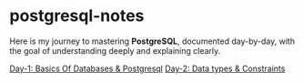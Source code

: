 # postgresql-notes

Here is my journey to mastering **PostgreSQL**, documented day-by-day, with the goal of understanding deeply and explaining clearly.

[Day-1: Basics Of Databases & Postgresql](https://github.com/anumcait/postgresql-notes/blob/main/Days-1-Basics.md)
[Day-2: Data types & Constraints](https://github.com/anumcait/postgresql-notes/blob/main/Days-2-Datatypes&Constraints.md)

